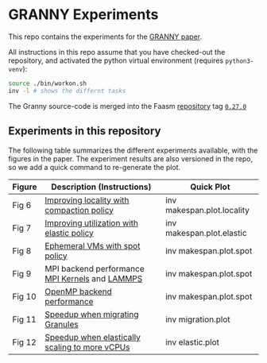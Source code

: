 # GRANNY Experiments

This repo contains the experiments for the [GRANNY paper](
https://www.usenix.org/conference/nsdi25/presentation/segarra).

All instructions in this repo assume that you have checked-out the repository,
and activated the python virtual environment (requires `python3-venv`):

```bash
source ./bin/workon.sh
inv -l # shows the differnt tasks
```

The Granny source-code is merged into the Faasm [repository](
https://github.com/faasm/faasm) tag [`0.27.0`](
https://github.com/faasm/faasm/releases/tag/v0.27.0)

## Experiments in this repository

The following table summarizes the different experiments available, with the
figures in the paper. The experiment results are also versioned in the repo,
so we add a quick command to re-generate the plot.

| Figure | Description (Instructions) | Quick Plot |
|---|---|---|
| Fig 6 | [Improving locality with compaction policy](./tasks/makespan/locality.md) | inv makespan.plot.locality |
| Fig 7 | [Improving utilization with elastic policy](./tasks/makespan/elastic.md) | inv makespan.plot.elastic |
| Fig 8 | [Ephemeral VMs with spot policy](./tasks/makespan/spot.md) | inv makespan.plot.spot |
| Fig 9 | MPI backend performance [MPI Kernels](./tasks/kernels_mpi/README.md.md) and [LAMMPS](./tasks/lammps/README.md) | inv makespan.plot.spot |
| Fig 10 | [OpenMP backend performance](./tasks/kernels_omp/README.md) | inv makespan.plot.spot |
| Fig 11 | [Speedup when migrating Granules](./tasks/migration/README.md) | inv migration.plot |
| Fig 12 | [Speedup when elastically scaling to more vCPUs](./tasks/elastic/README.md) | inv elastic.plot |
